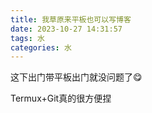 ```yaml
---
title: 我草原来平板也可以写博客
date: 2023-10-27 14:31:57
tags: 水
categories: 水
---
```

这下出门带平板出门就没问题了😋

Termux+Git真的很方便捏

